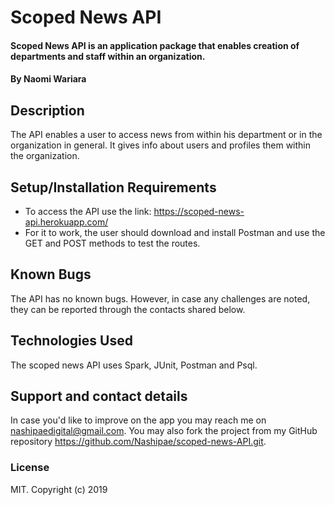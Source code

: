 # Scoped News API
#### Scoped News API is an application package that enables creation of departments and staff within an organization.
#### By **Naomi Wariara**
## Description
The API enables a user to access news from within his department or in the organization in general. It gives info about users and profiles them within the organization. 
## Setup/Installation Requirements
* To access the API use the link: https://scoped-news-api.herokuapp.com/
* For it to work, the user should download and install Postman and use the GET and POST methods to test the routes. 
## Known Bugs
The API has no known bugs. However, in case any challenges are noted, they can be reported through the contacts shared below.
## Technologies Used
The scoped news API uses Spark, JUnit, Postman and Psql. 
## Support and contact details
In case you'd like to improve on the app you may reach me on nashipaedigital@gmail.com. You may also fork the project from my GitHub repository https://github.com/Nashipae/scoped-news-API.git.
 
### License
MIT.
Copyright (c) 2019 